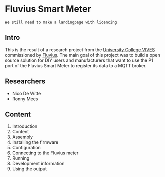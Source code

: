 # Fluvius Smart Meter

`We still need to make a landingpage with licencing`

## Intro

This is the result of a research project from the [University College VIVES](https://www.vives.be) commissioned by [Fluvius](https://www.fluvius.be). The main goal of this project was to build a open source solution for DIY users and manufacturers that want to use the P1 port of the Fluvius Smart Meter to register its data to a MQTT broker.

## Researchers

* Nico De Witte
* Ronny Mees

## Content

1. Introduction
2. Content
3. Assembly
4. Installing the firmware
5. Configuration 
6. Connecting to the Fluvius meter
7. Running
8. Development information
9. Using the output







